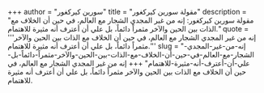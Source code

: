 +++
author = "سورين كيركغور"
title = "مقولة سورين كيركغور"
description = "مقولة سورين كيركغور: إنه من غير المجدي الشجار مع العالم، في حين أن الخلاف مع الذات بين الحين والآخر مثمراً دائماً، بل علي أن أعترف أنه مثيرة للاهتمام."
quote = '''إنه من غير المجدي الشجار مع العالم، في حين أن الخلاف مع الذات بين الحين والآخر مثمراً دائماً، بل علي أن أعترف أنه مثيرة للاهتمام.'''
slug = "إنه-من-غير-المجدي-الشجار-مع-العالم-في-حين-أن-الخلاف-مع-الذات-بين-الحين-والآخر-مثمراً-دائماً-بل-علي-أن-أعترف-أنه-مثيرة-للاهتمام"
+++
إنه من غير المجدي الشجار مع العالم، في حين أن الخلاف مع الذات بين الحين والآخر مثمراً دائماً، بل علي أن أعترف أنه مثيرة للاهتمام.
